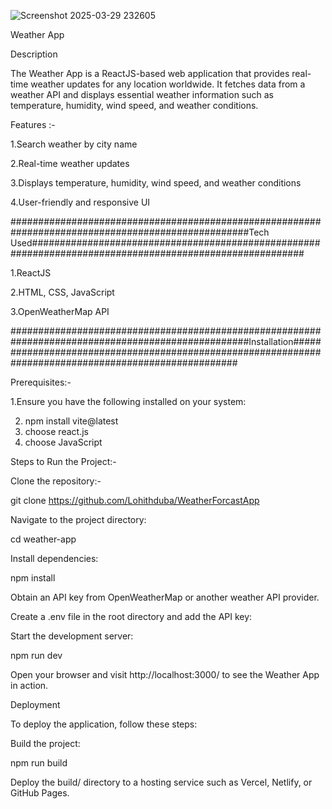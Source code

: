 ![Screenshot 2025-03-29 232605](https://github.com/user-attachments/assets/1bb50d5f-c2e6-440b-8c61-dfce5f0561e4)

Weather App

Description

The Weather App is a ReactJS-based web application that provides real-time weather updates for any location worldwide. It fetches data from a weather API and displays essential weather information such as temperature, humidity, wind speed, and weather conditions.

Features :-

1.Search weather by city name

2.Real-time weather updates

3.Displays temperature, humidity, wind speed, and weather conditions

4.User-friendly and responsive UI

###################################################################################################Tech Used#########################################################################################################

1.ReactJS

2.HTML, CSS, JavaScript

3.OpenWeatherMap API

###################################################################################################Installation######################################################################################################

Prerequisites:-

1.Ensure you have the following installed on your system:

2. npm install vite@latest
3. choose react.js
4. choose JavaScript

Steps to Run the Project:-

Clone the repository:-

git clone https://github.com/Lohithduba/WeatherForcastApp

Navigate to the project directory:

cd weather-app

Install dependencies:

npm install

Obtain an API key from OpenWeatherMap or another weather API provider.

Create a .env file in the root directory and add the API key:

Start the development server:

npm run dev

Open your browser and visit http://localhost:3000/ to see the Weather App in action.

Deployment

To deploy the application, follow these steps:

Build the project:

npm run build

Deploy the build/ directory to a hosting service such as Vercel, Netlify, or GitHub Pages.
